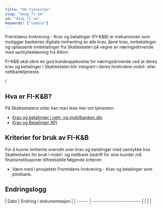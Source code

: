 ```yaml
---
title: "Om tjenesten"
slug: "dsop_fi_om"
id: "dsop_fi_om"
keywords: ["sample"]
---
```


Fremtidens Innkreving - Krav og betalinger (FI-K&amp;B) er mekanismen som muliggjør bankenes digitale innhenting av alle
krav, åpne krav, innbetalinger og uplasserte innbetalinger fra Skatteetaten på vegne av næringsdrivende med
samtykkeløsning fra Altinn.

FI-K&amp;B skal sikre en god kundeopplevelse for næringsdrivende ved at deres krav og betalinger i Skatteetaten blir
integrert i deres foretrukne mobil- eller nettbanktjeneste.

/

## Hva er FI-K&amp;B?

På Skatteetatens sider kan man lese mer om tjenesten.

* [Krav og betalinger i nett- og mobilbanken din](https:/www.skatteetaten.no/skjema/skatte-og-avgiftskrav-virksomhet-i-banken/)
* [Krav og Betalinger API](https:/skatteetaten.github.io/api-dokumentasjon/api/kravogbetalinger)

## Kriterier for bruk av FI-K&amp;B

For å kunne innhente oversikt over krav og betalinger med samtykke hos Skatteetaten for bruk i mobil- og nettbank bedrift
for sine kunder må finansinstitusjoner tilfredsstille følgende kriterier:

* Være med i prosjektet Fremtidens Innkreving - Krav og betalinger som pilotbank.

## Endringslogg

| Dato | Endring i dokumentasjon |
| ------ | ------------------------- |  | |                         |